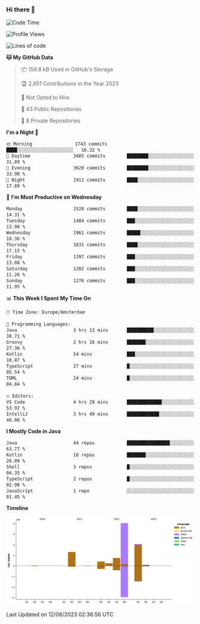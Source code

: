 ### Hi there 👋


<!--START_SECTION:waka-->
![Code Time](http://img.shields.io/badge/Code%20Time-3%2C243%20hrs%2025%20mins-blue)

![Profile Views](http://img.shields.io/badge/Profile%20Views-29-blue)

![Lines of code](https://img.shields.io/badge/From%20Hello%20World%20I%27ve%20Written-9.0%20million%20lines%20of%20code-blue)

**🐱 My GitHub Data** 

> 📦 158.8 kB Used in GitHub's Storage 
 > 
> 🏆 2,651 Contributions in the Year 2023
 > 
> 🚫 Not Opted to Hire
 > 
> 📜 43 Public Repositories 
 > 
> 🔑 8 Private Repositories 
 > 
**I'm a Night 🦉** 

```text
🌞 Morning                1743 commits        ████░░░░░░░░░░░░░░░░░░░░░   16.32 % 
🌆 Daytime                3405 commits        ████████░░░░░░░░░░░░░░░░░   31.89 % 
🌃 Evening                3620 commits        ████████░░░░░░░░░░░░░░░░░   33.90 % 
🌙 Night                  1911 commits        ████░░░░░░░░░░░░░░░░░░░░░   17.89 % 
```
📅 **I'm Most Productive on Wednesday** 

```text
Monday                   1528 commits        ████░░░░░░░░░░░░░░░░░░░░░   14.31 % 
Tuesday                  1484 commits        ███░░░░░░░░░░░░░░░░░░░░░░   13.90 % 
Wednesday                1961 commits        █████░░░░░░░░░░░░░░░░░░░░   18.36 % 
Thursday                 1831 commits        ████░░░░░░░░░░░░░░░░░░░░░   17.15 % 
Friday                   1397 commits        ███░░░░░░░░░░░░░░░░░░░░░░   13.08 % 
Saturday                 1202 commits        ███░░░░░░░░░░░░░░░░░░░░░░   11.26 % 
Sunday                   1276 commits        ███░░░░░░░░░░░░░░░░░░░░░░   11.95 % 
```


📊 **This Week I Spent My Time On** 

```text
🕑︎ Time Zone: Europe/Amsterdam

💬 Programming Languages: 
Java                     3 hrs 13 mins       ██████████░░░░░░░░░░░░░░░   38.71 % 
Groovy                   2 hrs 16 mins       ███████░░░░░░░░░░░░░░░░░░   27.36 % 
Kotlin                   54 mins             ███░░░░░░░░░░░░░░░░░░░░░░   10.87 % 
TypeScript               27 mins             █░░░░░░░░░░░░░░░░░░░░░░░░   05.54 % 
TOML                     24 mins             █░░░░░░░░░░░░░░░░░░░░░░░░   04.84 % 

🔥 Editors: 
VS Code                  4 hrs 29 mins       █████████████░░░░░░░░░░░░   53.92 % 
IntelliJ                 3 hrs 49 mins       ████████████░░░░░░░░░░░░░   46.08 % 
```

**I Mostly Code in Java** 

```text
Java                     44 repos            ████████████████░░░░░░░░░   63.77 % 
Kotlin                   18 repos            ███████░░░░░░░░░░░░░░░░░░   26.09 % 
Shell                    3 repos             █░░░░░░░░░░░░░░░░░░░░░░░░   04.35 % 
TypeScript               2 repos             █░░░░░░░░░░░░░░░░░░░░░░░░   02.90 % 
JavaScript               1 repo              ░░░░░░░░░░░░░░░░░░░░░░░░░   01.45 % 
```



**Timeline**

![Lines of Code chart](https://raw.githubusercontent.com/powercasgamer/powercasgamer/master/assets/bar_graph.png)


 Last Updated on 12/06/2023 02:36:56 UTC
<!--END_SECTION:waka-->
